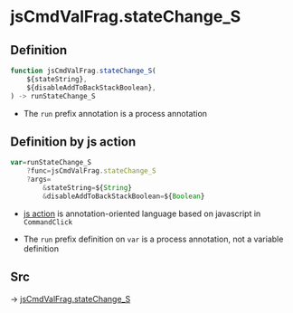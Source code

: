 # jsCmdValFrag.stateChange_S

## Definition

```js.js
function jsCmdValFrag.stateChange_S(
	${stateString},
	${disableAddToBackStackBoolean},
) -> runStateChange_S
```

- The `run` prefix annotation is a process annotation
## Definition by js action

```js.js
var=runStateChange_S
	?func=jsCmdValFrag.stateChange_S
	?args=
		&stateString=${String}
		&disableAddToBackStackBoolean=${Boolean}
```

- [js action](#) is annotation-oriented language based on javascript in `CommandClick`

- The `run` prefix definition on `var` is a process annotation, not a variable definition

## Src

-> [jsCmdValFrag.stateChange_S](https://github.com/puutaro/CommandClick/blob/master/app/src/main/java/com/puutaro/commandclick/fragment_lib/terminal_fragment/js_interface/system/JsCmdValFrag.kt#L25)


